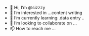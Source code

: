 - 👋 Hi, I’m @sizzzy
- 👀 I’m interested in ...content writing 
- 🌱 I’m currently learning .data entry ..
- 💞️ I’m looking to collaborate on ...
- 📫 How to reach me  ...

<!---
sizzzy/sizzzy is a ✨ special ✨ repository because its `README.md` (this file) appears on your GitHub profile.
You can click the Preview link to take a look at your changes.
--->
